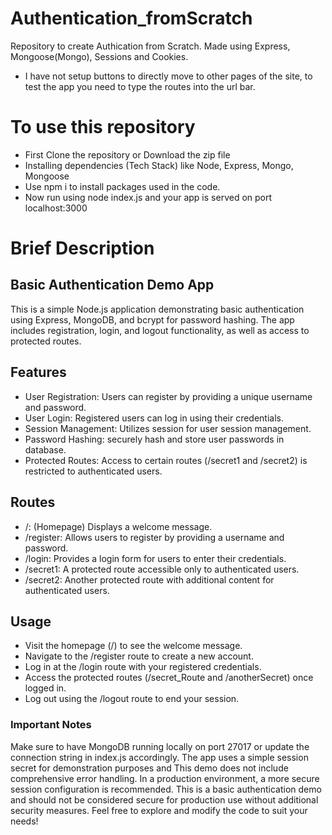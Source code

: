 # Authentication_fromScratch
Repository to create Authication from Scratch. Made using Express, Mongoose(Mongo), Sessions and Cookies.
- I have not setup buttons to directly move to other pages of the site, to test the app you need to type the routes into the url bar.
# To use this repository 
- First Clone the repository or Download the zip file
- Installing dependencies (Tech Stack) like Node, Express, Mongo, Mongoose
- Use npm i to install packages used in the code.
- Now run using node index.js and your app is served on port localhost:3000

# Brief Description
## Basic Authentication Demo App
This is a simple Node.js application demonstrating basic authentication using Express, MongoDB, and bcrypt for password hashing. The app includes registration, login, and logout functionality, as well as access to protected routes.

## Features
- User Registration: Users can register by providing a unique username and password.
- User Login: Registered users can log in using their credentials.
- Session Management: Utilizes session for user session management.
- Password Hashing: securely hash and store user passwords in database.
- Protected Routes: Access to certain routes (/secret1 and /secret2) is restricted to authenticated users.

## Routes 
- /: (Homepage) Displays a welcome message.
- /register: Allows users to register by providing a username and password.
- /login: Provides a login form for users to enter their credentials.
- /secret1: A protected route accessible only to authenticated users.
- /secret2: Another protected route with additional content for authenticated users.

## Usage
- Visit the homepage (/) to see the welcome message.
- Navigate to the /register route to create a new account.
- Log in at the /login route with your registered credentials.
- Access the protected routes (/secret_Route and /anotherSecret) once logged in.
- Log out using the /logout route to end your session.

### Important Notes
Make sure to have MongoDB running locally on port 27017 or update the connection string in index.js accordingly.
The app uses a simple session secret for demonstration purposes and This demo does not include comprehensive error handling. In a production environment, a more secure session configuration is recommended.
This is a basic authentication demo and should not be considered secure for production use without additional security measures.
Feel free to explore and modify the code to suit your needs!
